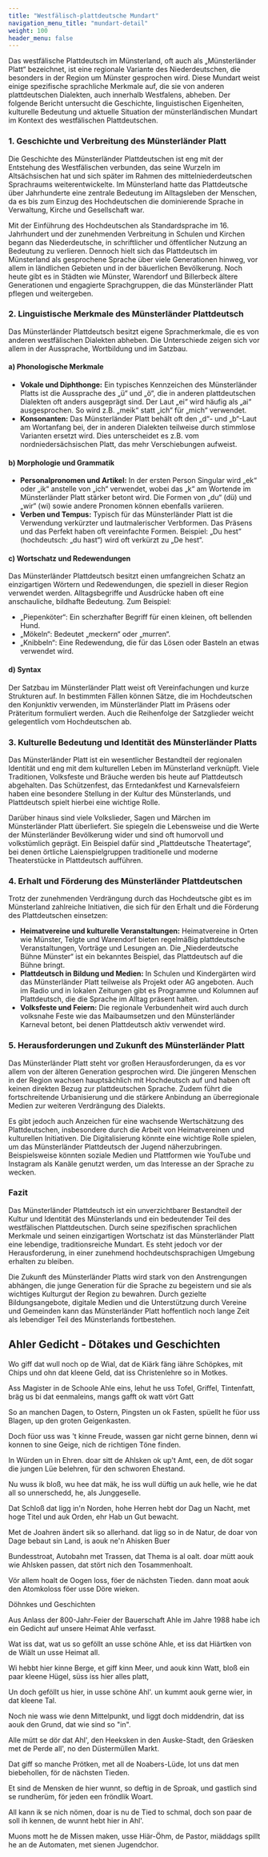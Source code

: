 ```yaml
---
title: "Westfälisch-plattdeutsche Mundart"
navigation_menu_title: "mundart-detail"
weight: 100
header_menu: false
---
```



Das westfälische Plattdeutsch im Münsterland, oft auch als „Münsterländer Platt“ bezeichnet, ist eine regionale Variante des Niederdeutschen, die besonders in der Region um Münster gesprochen wird. Diese Mundart weist einige spezifische sprachliche Merkmale auf, die sie von anderen plattdeutschen Dialekten, auch innerhalb Westfalens, abheben. Der folgende Bericht untersucht die Geschichte, linguistischen Eigenheiten, kulturelle Bedeutung und aktuelle Situation der münsterländischen Mundart im Kontext des westfälischen Plattdeutschen.

### 1. Geschichte und Verbreitung des Münsterländer Platt

Die Geschichte des Münsterländer Plattdeutschen ist eng mit der Entstehung des Westfälischen verbunden, das seine Wurzeln im Altsächsischen hat und sich später im Rahmen des mittelniederdeutschen Sprachraums weiterentwickelte. Im Münsterland hatte das Plattdeutsche über Jahrhunderte eine zentrale Bedeutung im Alltagsleben der Menschen, da es bis zum Einzug des Hochdeutschen die dominierende Sprache in Verwaltung, Kirche und Gesellschaft war.

Mit der Einführung des Hochdeutschen als Standardsprache im 16. Jahrhundert und der zunehmenden Verbreitung in Schulen und Kirchen begann das Niederdeutsche, in schriftlicher und öffentlicher Nutzung an Bedeutung zu verlieren. Dennoch hielt sich das Plattdeutsch im Münsterland als gesprochene Sprache über viele Generationen hinweg, vor allem in ländlichen Gebieten und in der bäuerlichen Bevölkerung. Noch heute gibt es in Städten wie Münster, Warendorf und Billerbeck ältere Generationen und engagierte Sprachgruppen, die das Münsterländer Platt pflegen und weitergeben.

### 2. Linguistische Merkmale des Münsterländer Plattdeutsch

Das Münsterländer Plattdeutsch besitzt eigene Sprachmerkmale, die es von anderen westfälischen Dialekten abheben. Die Unterschiede zeigen sich vor allem in der Aussprache, Wortbildung und im Satzbau.

#### a) Phonologische Merkmale
- **Vokale und Diphthonge:** Ein typisches Kennzeichen des Münsterländer Platts ist die Aussprache des „ü“ und „ö“, die in anderen plattdeutschen Dialekten oft anders ausgeprägt sind. Der Laut „ei“ wird häufig als „ai“ ausgesprochen. So wird z.B. „meik“ statt „ich“ für „mich“ verwendet.
- **Konsonanten:** Das Münsterländer Platt behält oft den „d“- und „b“-Laut am Wortanfang bei, der in anderen Dialekten teilweise durch stimmlose Varianten ersetzt wird. Dies unterscheidet es z.B. vom nordniedersächsischen Platt, das mehr Verschiebungen aufweist.

#### b) Morphologie und Grammatik
- **Personalpronomen und Artikel:** In der ersten Person Singular wird „ek“ oder „ik“ anstelle von „ich“ verwendet, wobei das „k“ am Wortende im Münsterländer Platt stärker betont wird. Die Formen von „du“ (dü) und „wir“ (wi) sowie andere Pronomen können ebenfalls variieren.
- **Verben und Tempus:** Typisch für das Münsterländer Platt ist die Verwendung verkürzter und lautmalerischer Verbformen. Das Präsens und das Perfekt haben oft vereinfachte Formen. Beispiel: „Du hest” (hochdeutsch: „du hast“) wird oft verkürzt zu „De hest“.

#### c) Wortschatz und Redewendungen
Das Münsterländer Plattdeutsch besitzt einen umfangreichen Schatz an einzigartigen Wörtern und Redewendungen, die speziell in dieser Region verwendet werden. Alltagsbegriffe und Ausdrücke haben oft eine anschauliche, bildhafte Bedeutung. Zum Beispiel:
- „Piepenköter“: Ein scherzhafter Begriff für einen kleinen, oft bellenden Hund.
- „Mökeln“: Bedeutet „meckern“ oder „murren“.
- „Knibbeln“: Eine Redewendung, die für das Lösen oder Basteln an etwas verwendet wird.

#### d) Syntax
Der Satzbau im Münsterländer Platt weist oft Vereinfachungen und kurze Strukturen auf. In bestimmten Fällen können Sätze, die im Hochdeutschen den Konjunktiv verwenden, im Münsterländer Platt im Präsens oder Präteritum formuliert werden. Auch die Reihenfolge der Satzglieder weicht gelegentlich vom Hochdeutschen ab.

### 3. Kulturelle Bedeutung und Identität des Münsterländer Platts

Das Münsterländer Platt ist ein wesentlicher Bestandteil der regionalen Identität und eng mit dem kulturellen Leben im Münsterland verknüpft. Viele Traditionen, Volksfeste und Bräuche werden bis heute auf Plattdeutsch abgehalten. Das Schützenfest, das Erntedankfest und Karnevalsfeiern haben eine besondere Stellung in der Kultur des Münsterlands, und Plattdeutsch spielt hierbei eine wichtige Rolle.

Darüber hinaus sind viele Volkslieder, Sagen und Märchen im Münsterländer Platt überliefert. Sie spiegeln die Lebensweise und die Werte der Münsterländer Bevölkerung wider und sind oft humorvoll und volkstümlich geprägt. Ein Beispiel dafür sind „Plattdeutsche Theatertage“, bei denen örtliche Laienspielgruppen traditionelle und moderne Theaterstücke in Plattdeutsch aufführen.

### 4. Erhalt und Förderung des Münsterländer Plattdeutschen

Trotz der zunehmenden Verdrängung durch das Hochdeutsche gibt es im Münsterland zahlreiche Initiativen, die sich für den Erhalt und die Förderung des Plattdeutschen einsetzen:
- **Heimatvereine und kulturelle Veranstaltungen:** Heimatvereine in Orten wie Münster, Telgte und Warendorf bieten regelmäßig plattdeutsche Veranstaltungen, Vorträge und Lesungen an. Die „Niederdeutsche Bühne Münster“ ist ein bekanntes Beispiel, das Plattdeutsch auf die Bühne bringt.
- **Plattdeutsch in Bildung und Medien:** In Schulen und Kindergärten wird das Münsterländer Platt teilweise als Projekt oder AG angeboten. Auch im Radio und in lokalen Zeitungen gibt es Programme und Kolumnen auf Plattdeutsch, die die Sprache im Alltag präsent halten.
- **Volksfeste und Feiern:** Die regionale Verbundenheit wird auch durch volksnahe Feste wie das Maibaumsetzen und den Münsterländer Karneval betont, bei denen Plattdeutsch aktiv verwendet wird.

### 5. Herausforderungen und Zukunft des Münsterländer Platt

Das Münsterländer Platt steht vor großen Herausforderungen, da es vor allem von der älteren Generation gesprochen wird. Die jüngeren Menschen in der Region wachsen hauptsächlich mit Hochdeutsch auf und haben oft keinen direkten Bezug zur plattdeutschen Sprache. Zudem führt die fortschreitende Urbanisierung und die stärkere Anbindung an überregionale Medien zur weiteren Verdrängung des Dialekts.

Es gibt jedoch auch Anzeichen für eine wachsende Wertschätzung des Plattdeutschen, insbesondere durch die Arbeit von Heimatvereinen und kulturellen Initiativen. Die Digitalisierung könnte eine wichtige Rolle spielen, um das Münsterländer Plattdeutsch der Jugend näherzubringen. Beispielsweise könnten soziale Medien und Plattformen wie YouTube und Instagram als Kanäle genutzt werden, um das Interesse an der Sprache zu wecken.

### Fazit

Das Münsterländer Plattdeutsch ist ein unverzichtbarer Bestandteil der Kultur und Identität des Münsterlands und ein bedeutender Teil des westfälischen Plattdeutschen. Durch seine spezifischen sprachlichen Merkmale und seinen einzigartigen Wortschatz ist das Münsterländer Platt eine lebendige, traditionsreiche Mundart. Es steht jedoch vor der Herausforderung, in einer zunehmend hochdeutschsprachigen Umgebung erhalten zu bleiben.

Die Zukunft des Münsterländer Platts wird stark von den Anstrengungen abhängen, die junge Generation für die Sprache zu begeistern und sie als wichtiges Kulturgut der Region zu bewahren. Durch gezielte Bildungsangebote, digitale Medien und die Unterstützung durch Vereine und Gemeinden kann das Münsterländer Platt hoffentlich noch lange Zeit als lebendiger Teil des Münsterlands fortbestehen.


## Ahler Gedicht - Dötakes und Geschichten

Wo giff dat wull noch op de Wial, dat de Kiärk fäng iähre Schöpkes, mit Chips und ohn dat kleene Geld, dat iss Christenlehre so in Motkes.

Ass Magister in de Schoole Ahle eins, lehut he uss Tofel, Griffel, Tintenfatt, bräg us bi dat eenmaleins, mangs gafft ok watt vört Gatt

So an manchen Dagen, to Ostern, Pingsten un ok Fasten, spüellt he füor uss Blagen, up den groten Geigenkasten.

Doch füor uss was 't kinne Freude, wassen gar nicht gerne binnen, denn wi konnen to sine Geige, nich de richtigen Töne finden.

In Würden un in Ehren. doar sitt de Ahlsken ok up't Amt, een, de döt sogar die jungen Lüe belehren, für den schworen Ehestand.

Nu wuss ik bloß, wu hee dat mäk, he iss wull düftig un auk helle, wie he dat all so unnerschedd, he, als Junggeselle.

Dat Schloß dat ligg in'n Norden, hohe Herren hebt dor Dag un Nacht, met hoge Titel und auk Orden, ehr Hab un Gut bewacht.

Met de Joahren ändert sik so allerhand. dat ligg so in de Natur, de doar von Dage bebaut sin Land, is aouk ne'n Ahisken Buer

Bundesstroat, Autobahn met Trassen, dat Thema is al oalt. doar mütt aouk wie Ahlsken passen, dat stört nich den Tosammenhoalt.

Vör allem hoalt de Oogen loss, föer de nächsten Tieden. dann moat aouk den Atomkoloss föer usse Döre wieken.

Döhnkes und Geschichten

Aus Anlass der 800-Jahr-Feier der Bauerschaft Ahle im Jahre 1988 habe ich ein Gedicht auf unsere Heimat Ahle verfasst.

Wat iss dat, wat us so geföllt an usse schöne Ahle, et iss dat Hiärtken von de Wiält un usse Heimat all.

Wi hebbt hier kinne Berge, et giff kinn Meer, und aouk kinn Watt, bloß ein paar kleene Hügel, süss iss hier alles platt,

Un doch geföllt us hier, in usse schöne Ahl'. un kummt aouk gerne wier, in dat kleene Tal.

Noch nie wass wie denn Mittelpunkt, und liggt doch middendrin, dat iss aouk den Grund, dat wie sind so "in".

Alle mütt se dör dat Ahl', den Heeksken in den Auske-Stadt, den Gräesken met de Perde all', no den Düstermüllen Markt.

Dat giff so manche Prötken, met all de Noabers-Lüde, lot uns dat men biebehollen, för de nächsten Tieden.

Et sind de Mensken de hier wunnt, so deftig in de Sproak, und gastlich sind se rundherüm, för jeden een fröndlik Woart.

All kann ik se nich nömen, doar is nu de Tied to schmal, doch son paar de soll ih kennen, de wunnt hebt hier in Ahl'.

Muons mott he de Missen maken, usse Hiär-Öhm, de Pastor, miäddags spillt he an de Automaten, met sienen Jugendchor.


